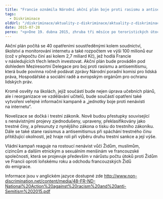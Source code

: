 ```yaml
---
title: "Francie oznámila Národní akční plán boje proti rasismu a antisemitismu"
tags:
  - Diskriminace
oldUrl: "/diskriminace/aktuality-z-diskriminace/aktuality-z-diskriminace-2015/francie-oznamila-narodni-akcni-plan-boje-proti-rasismu-a-antisemitismu/"
date: 2015-07-28
perex: "<p>Dne 19. dubna 2015, zhruba tři měsíce po teroristických útocích v Paříži, při nichž přišlo o život celkem 17 lidí (včetně pracovníků redakce satirického časopisu Charlie Hedbo) oznámil premiér Manuel Valls Národní akční plán boje proti rasismu a antisemitismu.</p>"
---
```


<!-- imported from the old website -->

<p>Akční plán počítá se 40 opatřeními soustředěnými kolem soudnictví, školství a monitorování internetu a také rozpočtem ve výši 100 milionů eur (což v přepočtu činí asi kolem 2,7 miliard Kč), jež hodlá Francie v následujících třech letech investovat. Akční plán bude prováděn pod dohledem Meziresortní Delegace pro boj proti rasismu a antisemitismu, která bude povinna ročně podávat zprávy Národní poradní komisi pro lidská práva, Hospodářské a sociální radě a evropským orgánům pro ochranu lidských práv.</p><p>Kromě osvěty na školách, jejíž součástí bude nejen úprava učebních plánů, ale i reorganizace ve vzdělávání učitelů, bude součástí opatření také vytvoření veřejné informační kampaně a „jednotky boje proti nenávisti na internetu“.</p><p>Novelizace se dočká i trestní zákoník. Nově budou přestupky související s nenávistnými projevy zjednodušeny, upraveny, překlasifikovány jako trestné činy, a přesunuty z nynějšího zákona o tisku do trestního zákoníku. Dále se také stane rasismus a antisemitismus při spáchání trestného činu přitěžující okolností, jež hraje roli při výběru druhu trestní sankce a její výše.</p><p>Vládní kampaň reaguje na rostoucí nenávist vůči Židům, muslimům, cizincům a dalším etnickým a sexuálním menšinám ve francouzské společnosti, která se projevuje především v nárůstu počtu útoků proti Židům ve Francii oproti loňskému roku a odchodu francouzských Židů do emigrace.</p><p>Informace jsou v anglickém jazyce dostupné zde <a title="Otevření do nového okna" href="http://www.non-discrimination.net/content/media/48-FR-ND-National%20Action%20against%20racism%20and%20anti-Semitism%202015.pdf" target="_blank">http://www.non-discrimination.net/content/media/48-FR-ND-National%20Action%20against%20racism%20and%20anti-Semitism%202015.pdf</a> <img alt="" src="https://www.ochrance.cz/typo3/ext/od_linkdesc/icons/external.gif" class="od_linkdesc_icon_external" /></p>
